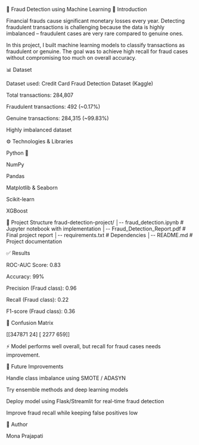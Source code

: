 📌 Fraud Detection using Machine Learning
📖 Introduction

Financial frauds cause significant monetary losses every year. Detecting fraudulent transactions is challenging because the data is highly imbalanced – fraudulent cases are very rare compared to genuine ones.

In this project, I built machine learning models to classify transactions as fraudulent or genuine. The goal was to achieve high recall for fraud cases without compromising too much on overall accuracy.

📊 Dataset

Dataset used: Credit Card Fraud Detection Dataset (Kaggle)

Total transactions: 284,807

Fraudulent transactions: 492 (~0.17%)

Genuine transactions: 284,315 (~99.83%)

Highly imbalanced dataset

⚙️ Technologies & Libraries

Python 🐍

NumPy

Pandas

Matplotlib & Seaborn

Scikit-learn

XGBoost

📂 Project Structure
fraud-detection-project/
│-- fraud_detection.ipynb       # Jupyter notebook with implementation
│-- Fraud_Detection_Report.pdf   # Final project report
│-- requirements.txt             # Dependencies
│-- README.md                    # Project documentation

✅ Results

ROC-AUC Score: 0.83

Accuracy: 99%

Precision (Fraud class): 0.96

Recall (Fraud class): 0.22

F1-score (Fraud class): 0.36

📌 Confusion Matrix

[[347871    24]
 [  2277   659]]

 ⚡ Model performs well overall, but recall for fraud cases needs improvement.

🔮 Future Improvements

Handle class imbalance using SMOTE / ADASYN

Try ensemble methods and deep learning models

Deploy model using Flask/Streamlit for real-time fraud detection

Improve fraud recall while keeping false positives low

👩 Author

Mona Prajapati
